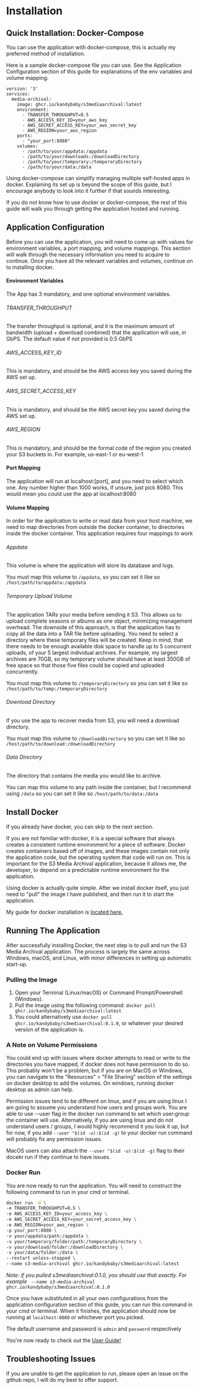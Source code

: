 # Installation 

## Quick Installation: Docker-Compose

You can use the application with docker-compose, this is actually my preferred method of installation.

Here is a sample docker-compose file you can use. See the Application Configuration section of this guide for explanations of the env variables and volume mapping. 

```
version: '3'
services:
  media-archival:
    image: ghcr.io/kandybaby/s3mediaarchival:latest
    environment:
      - TRANSFER_THROUGHPUT=0.5
      - AWS_ACCESS_KEY_ID=your_aws_key
      - AWS_SECRET_ACCESS_KEY=your_aws_secret_key
      - AWS_REGION=your_aws_region
    ports:
      - "your_port:8080"
    volumes:
      - /path/to/your/appdata:/appdata
      - /path/to/your/downloads:/downloadDirectory
      - /path/to/your/temporary:/temporaryDirectory
      - /path/to/your/data:/data

```

Using docker-compose can simplify managing multiple self-hosted apps in docker. Explaining its set up is beyond the scope of this guide, but I encourage anybody to look into it further if that sounds interesting.

If you do not know how to use docker or docker-compose, the rest of this guide will walk you through getting the application hosted and running. 

## Application Configuration

Before you can use the application, you will need to come up with values for environment variables, a port mapping, and volume mappings. This section will walk through the necessary information you need to acquire to continue. Once you have all the relevant variables and volumes, continue on to installing docker.

#### Environment Variables

The App has 3 mandatory, and one optional environment variables.

###### TRANSFER_THROUGHPUT
The transfer throughput is optional, and it is the maximum amount of bandwidth (upload + download combined) that the application will use, in GbPS. The default value if not provided is 0.5 GbPS

###### AWS_ACCESS_KEY_ID
This is mandatory, and should be the AWS access key you saved during the AWS set up.

###### AWS_SECRET_ACCESS_KEY
This is mandatory, and should be the AWS secret key you saved during the AWS set up.

###### AWS_REGION
This is mandatory, and should be the formal code of the region you created your S3 buckets in. For example, us-east-1 or eu-west-1

#### Port Mapping
The application will run at localhost:[port], and you need to select which one. Any number higher than 1000 works, if unsure, just pick 8080. This would mean you could use the app at localhost:8080

#### Volume Mapping
In order for the application to write or read data from your host machine, we need to map directories from outside the docker container, to directories inside the docker container. This application requires four mappings to work

###### Appdata
This volume is where the application will store its database and logs.

You must map this volume to ```/appdata```, so you can set it like so ``` /host/path/to/appdata:/appdata```

###### Temporary Upload Volume

The application TARs your media before sending it S3. This allows us to upload complete seasons or albums as one object, minimizing management overhead. The downside of this approach, is that the application has to copy all the data into a TAR file before uploading. You need to select a directory where these temporary files will be created. Keep in mind, that there needs to be enough available disk space to handle up to 5 concurrent uploads, of your 5 largest individual archives. For example, my largest archives are 70GB, so my temporary volume should have at least 350GB of free space so that those five files could be copied and uploaded concurrently.

You must map this volume to ```/temporaryDirectory``` so you can set it like so ``` /host/path/to/temp:/temporaryDirectory ```

###### Download Directory

If you use the app to recover media from S3, you will need a download directory.

You must map this volume to ```/downloadDirectory``` so you can set it like so ```/host/path/to/download:/downloadDirectory ```

###### Data Directory

The directory that contains the media you would like to archive.

You can map this volume to any path inside the container, but I recommend using ```/data``` so you can set it like so ```/host/path/to/data:/data```


## Install Docker

If you already have docker, you can skip to the next section. 

If you are not familiar with docker, it is a special software that always creates a consistent runtime environment for a piece of software. Docker creates containers based off of images, and these images contain not only the application code, but the operating system that code will run on. This is important for the S3 Media Archival application, because it allows me, the developer, to depend on a predictable runtime environment for the application. 

Using docker is actually quite simple. After we install docker itself, you just need to "pull" the image I have published, and then run it to start the application. 

My guide for docker installation is [located here.](./DockerInstallation.md)

## Running The Application 

After successfully installing Docker, the next step is to pull and run the S3 Media Archival application. The process is largely the same across Windows, macOS, and Linux, with minor differences in setting up automatic start-up.

### Pulling the Image

1. Open your Terminal (Linux/macOS) or Command Prompt/Powershell (Windows).
2. Pull the image using the following command: ```docker pull ghcr.io/kandybaby/s3mediaarchival:latest``` 
3. You could alternatively use ```docker pull ghcr.io/kandybaby/s3mediaarchival:0.1.0```, or whatever your desired version of the application is. 

### A Note on Volume Permissions 

You could end up with issues where docker attempts to read or write to the directories you have mapped, if docker does not have permission to do so. This probably won't be a problem, but if you are on MacOS or Windows, you can navigate to the "Resources" > "File Sharing" section of the settings on docker desktop to add the volumes. On windows, running docker desktop as admin can help. 

Permission issues tend to be different on linux, and if you are using linux I am going to assume you understand how users and groups work. You are able to use --user flag in the docker run command to set which user:group the container will use. Alternatively, if you are using linux and do not understand users / groups, I would highly recommend it you look it up, but for now, if you add ```--user "$(id -u):$(id -g)``` to your docker run command will probably fix any permission issues. 

MacOS users can also attach the ```--user "$(id -u):$(id -g)``` flag to their docekr run if they continue to have issues. 

### Docker Run

You are now ready to run the application. You will need to construct the following command to run in your cmd or terminal. 

``` bash
docker run -d \
-e TRANSFER_THROUGHPUT=0.5 \
-e AWS_ACCESS_KEY_ID=your_access_key \
-e AWS_SECRET_ACCESS_KEY=your_secret_access_key \
-e AWS_REGION=your_aws_region \
-p your_port:8080 \
-v your/appdata/path:/appdata \
-v your/temporary/folder/path:/temporaryDirectory \
-v your/download/folder:/downloadDirectory \
-v your/data/folder:/data \
--restart unless-stopped \
--name s3-media-archival ghcr.io/kandybaby/s3mediaarchival:latest
```

_Note: if you pulled s3mediaarchival:0.1.0, you should use that exactly. For example ``` --name s3-media-archival ghcr.io/kandybaby/s3mediaarchival:0.1.0```_

Once you have substituted in all your own configurations from the application configuration section of this guide, you can run this command in your cmd or terminal. When it finishes,  the application should now be running at ```localhost:8080``` or whichever port you picked.

The default username and password is ```admin``` and ```password``` respectively 

You're now ready to check out the [User Guide!](./UserGuide.md)

## Troubleshooting Issues 
If you are unable to get the application to run, please open an issue on the github repo, I will do my best to offer support.
